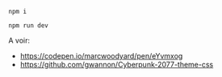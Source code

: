 ```
npm i
```

```
npm run dev
```

A voir:
- https://codepen.io/marcwoodyard/pen/eYvmxog
- https://github.com/gwannon/Cyberpunk-2077-theme-css